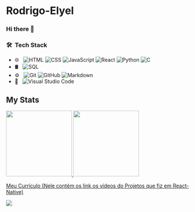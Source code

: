 # Rodrigo-Elyel

### Hi there 👋

<!--
**Rodrigo-Elyel/Rodrigo-Elyel** is a ✨ _special_ ✨ repository because its `README.md` (this file) appears on your GitHub profile.

Here are some ideas to get you started:

- 🔭 I’m currently working on ...
- 🌱 I’m currently learning ...
- 👯 I’m looking to collaborate on ...
- 🤔 I’m looking for help with ...
- 💬 Ask me about ...
- 📫 How to reach me: ...
- 😄 Pronouns: ...
- ⚡ Fun fact: ...
-->


### 🛠 &nbsp;Tech Stack

- 🌐 &nbsp;
  ![HTML](https://img.shields.io/badge/-HTML-333333?style=flat&logo=HTML5)
  ![CSS](https://img.shields.io/badge/-CSS-333333?style=flat&logo=CSS3&logoColor=1572B6)
  ![JavaScript](https://img.shields.io/badge/-JavaScript-333333?style=flat&logo=javascript)
  <!--![TypeScript](https://img.shields.io/badge/-TypeScript-333333?style=flat&logo=TypeScript)-->
  <!--![Bootstrap](https://img.shields.io/badge/-Bootstrap-333333?style=flat&logo=bootstrap&logoColor=563D7C)-->
  <!--![Node.js](https://img.shields.io/badge/-Node.js-333333?style=flat&logo=node.js)-->
  ![React](https://img.shields.io/badge/-React-333333?style=flat&logo=react)
  ![Python](https://img.shields.io/badge/-Python-333333?style=flat&logo=Python)
  ![C](https://img.shields.io/badge/-C-333333?style=flat&logo=C)
  <!--![Java](https://img.shields.io/badge/-Java-333333?style=flat&logo=Java&logoColor=007396)-->
- 🛢 &nbsp;
  ![SQL](https://img.shields.io/badge/-SQL-333333?style=flat&logo=MySQL)
  <!--![Cloud Firestore](https://img.shields.io/badge/-Cloud%20Firestore-333333?style=flat&logo=firebase)-->
- ⚙️ &nbsp;
  ![Git](https://img.shields.io/badge/-Git-333333?style=flat&logo=git)
  ![GitHub](https://img.shields.io/badge/-GitHub-333333?style=flat&logo=github)
  ![Markdown](https://img.shields.io/badge/-Markdown-333333?style=flat&logo=markdown)
- 🔧 &nbsp;
  ![Visual Studio Code](https://img.shields.io/badge/-Visual%20Studio%20Code-333333?style=flat&logo=visual-studio-code&logoColor=007ACC)

## My Stats
<p>
<a href="https://github.com/rodrigoelyel">
  <img height="180em" src="https://github-readme-stats.vercel.app/api?username=rodrigoelyel&show_icons=true&theme=radical" />
  <img height="180em" src="https://github-readme-stats-eight-theta.vercel.app/api/top-langs/?username=rodrigoelyel&layout=compact&langs_count=8&theme=algolia"/>
</a>
</p>

<a href="https://drive.google.com/file/d/1_4V1wKutgGSKYaI9J_mwDQ2R8pYLhsY1/view?usp=sharing">Meu Currículo (Nele contém os link os vídeos do Projetos que fiz em React-Native)</a>

![](https://komarev.com/ghpvc/?username=rodrigoelyel&color=blue&style=flat)

